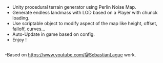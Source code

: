 
## 

- Unity procedural terrain generator using Perlin Noise Map. 
- Generate endless landmass with LOD based on a Player with chunck loading. 
- Use scriptable object to modify aspect of the map like height, offset, falloff, curves... 
- Auto-Update in game based on config.
- Enjoy !

##
-Based on https://www.youtube.com/@SebastianLague work.

